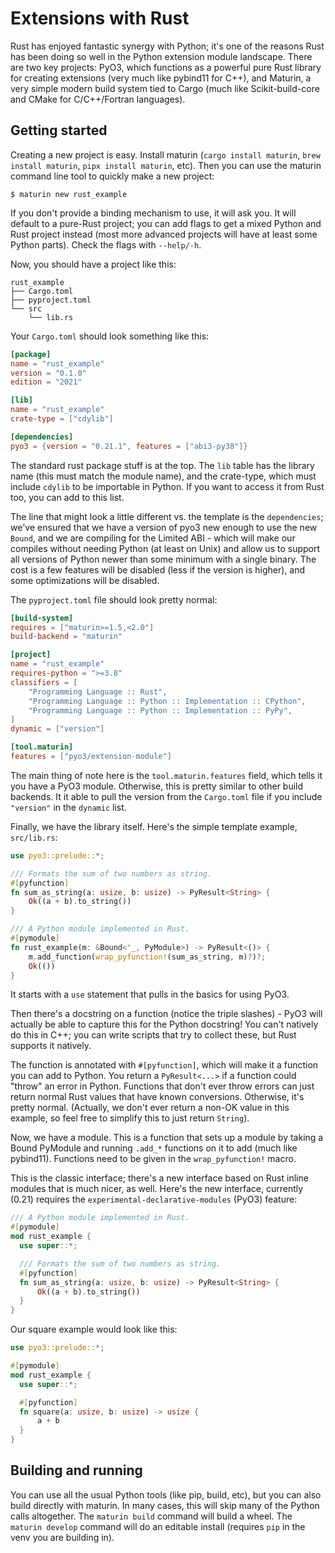 # Extensions with Rust

Rust has enjoyed fantastic synergy with Python; it's one of the reasons Rust has
been doing so well in the Python extension module landscape. There are two key
projects: PyO3, which functions as a powerful pure Rust library for creating
extensions (very much like pybind11 for C++), and Maturin, a very simple modern
build system tied to Cargo (much like Scikit-build-core and CMake for
C/C++/Fortran languages).

## Getting started

Creating a new project is easy. Install maturin (`cargo install maturin`,
`brew install maturin`, `pipx install maturin`, etc). Then you can use the
maturin command line tool to quickly make a new project:

```console
$ maturin new rust_example
```

If you don't provide a binding mechanism to use, it will ask you. It will
default to a pure-Rust project; you can add flags to get a mixed Python and Rust
project instead (most more advanced projects will have at least some Python
parts). Check the flags with `--help/-h`.

Now, you should have a project like this:

```
rust_example
├── Cargo.toml
├── pyproject.toml
└── src
    └── lib.rs
```

Your `Cargo.toml` should look something like this:

```toml
[package]
name = "rust_example"
version = "0.1.0"
edition = "2021"

[lib]
name = "rust_example"
crate-type = ["cdylib"]

[dependencies]
pyo3 = {version = "0.21.1", features = ["abi3-py38"]}
```

The standard rust package stuff is at the top. The `lib` table has the library
name (this must match the module name), and the crate-type, which must include
`cdylib` to be importable in Python. If you want to access it from Rust too, you
can add to this list.

The line that might look a little different vs. the template is the
`dependencies`; we've ensured that we have a version of pyo3 new enough to use
the new `Bound`, and we are compiling for the Limited ABI - which will make our
compiles without needing Python (at least on Unix) and allow us to support all
versions of Python newer than some minimum with a single binary. The cost is a
few features will be disabled (less if the version is higher), and some
optimizations will be disabled.

The `pyproject.toml` file should look pretty normal:

```toml
[build-system]
requires = ["maturin>=1.5,<2.0"]
build-backend = "maturin"

[project]
name = "rust_example"
requires-python = ">=3.8"
classifiers = [
    "Programming Language :: Rust",
    "Programming Language :: Python :: Implementation :: CPython",
    "Programming Language :: Python :: Implementation :: PyPy",
]
dynamic = ["version"]

[tool.maturin]
features = ["pyo3/extension-module"]
```

The main thing of note here is the `tool.maturin.features` field, which tells it
you have a PyO3 module. Otherwise, this is pretty similar to other build
backends. It it able to pull the version from the `Cargo.toml` file if you
include `"version"` in the `dynamic` list.

Finally, we have the library itself. Here's the simple template example,
`src/lib.rs`:

```rs
use pyo3::prelude::*;

/// Formats the sum of two numbers as string.
#[pyfunction]
fn sum_as_string(a: usize, b: usize) -> PyResult<String> {
    Ok((a + b).to_string())
}

/// A Python module implemented in Rust.
#[pymodule]
fn rust_example(m: &Bound<'_, PyModule>) -> PyResult<()> {
    m.add_function(wrap_pyfunction!(sum_as_string, m)?)?;
    Ok(())
}
```

It starts with a `use` statement that pulls in the basics for using PyO3.

Then there's a docstring on a function (notice the triple slashes) - PyO3 will
actually be able to capture this for the Python docstring! You can't natively do
this in C++; you can write scripts that try to collect these, but Rust supports
it natively.

The function is annotated with `#[pyfunction]`, which will make it a function
you can add to Python. You return a `PyResult<...>` if a function could "throw"
an error in Python. Functions that don't ever throw errors can just return
normal Rust values that have known conversions. Otherwise, it's pretty normal.
(Actually, we don't ever return a non-OK value in this example, so feel free to
simplify this to just return `String`).

Now, we have a module. This is a function that sets up a module by taking a
Bound PyModule and running `.add_*` functions on it to add (much like pybind11).
Functions need to be given in the `wrap_pyfunction!` macro.

This is the classic interface; there's a new interface based on Rust inline
modules that is much nicer, as well. Here's the new interface, currently (0.21)
requires the `experimental-declarative-modules` (PyO3) feature:

```rs
/// A Python module implemented in Rust.
#[pymodule]
mod rust_example {
  use super::*;

  /// Formats the sum of two numbers as string.
  #[pyfunction]
  fn sum_as_string(a: usize, b: usize) -> PyResult<String> {
      Ok((a + b).to_string())
  }
}
```

Our square example would look like this:

```rs
use pyo3::prelude::*;

#[pymodule]
mod rust_example {
  use super::*;

  #[pyfunction]
  fn square(a: usize, b: usize) -> usize {
      a + b
  }
}
```

## Building and running

You can use all the usual Python tools (like pip, build, etc), but you can also
build directly with maturin. In many cases, this will skip many of the Python
calls altogether. The `maturin build` command will build a wheel. The
`maturin develop` command will do an editable install (requires `pip` in the
venv you are building in).
